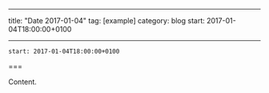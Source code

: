 
---
title: "Date 2017-01-04"
tag: [example]
category: blog
start: 2017-01-04T18:00:00+0100

---

``start: 2017-01-04T18:00:00+0100``

===

Content.
